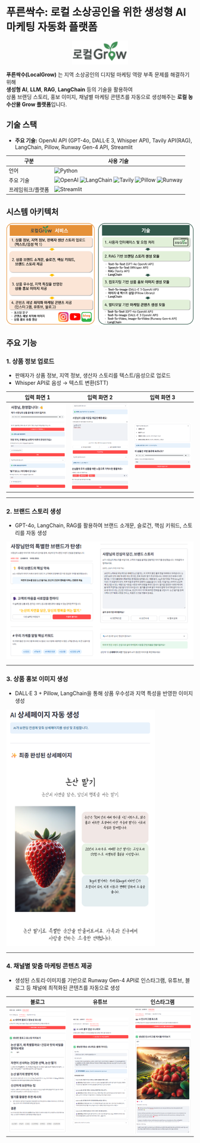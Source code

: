 # 푸른싹수: 로컬 소상공인을 위한 생성형 AI 마케팅 자동화 플랫폼

<p align="center">
  <img src="images/로컬Grow_logo.png" alt="LocalGrow Banner" width="150"/>
</p>

**푸른싹수(LocalGrow)** 는 지역 소상공인의 디지털 마케팅 역량 부족 문제를 해결하기 위해  
**생성형 AI**, **LLM**, **RAG**, **LangChain** 등의 기술을 활용하여  
상품 브랜딩 스토리, 홍보 이미지, 채널별 마케팅 콘텐츠를 자동으로 생성해주는 **로컬 농수산물 Grow 플랫폼**입니다.


## 기술 스택

- **주요 기술:** OpenAI API (GPT-4o, DALL·E 3, Whisper API), Tavily API(RAG), LangChain, Pillow, Runway Gen-4 API, Streamlit

| 구분       | 사용 기술 |
|-----------|-----------|
| 언어       | ![Python](https://img.shields.io/badge/Python-3776AB?style=flat&logo=python&logoColor=white) |
| 주요 기술   | ![OpenAI](https://img.shields.io/badge/OpenAI-412991?style=flat&logo=openai&logoColor=white) ![LangChain](https://img.shields.io/badge/LangChain-1C3C3C?style=flat) ![Tavily](https://img.shields.io/badge/Tavily_API-FF6F00?style=flat) ![Pillow](https://img.shields.io/badge/Pillow-92C1F0?style=flat) ![Runway](https://img.shields.io/badge/Runway_Gen--4-FF007F?style=flat) |
| 프레임워크/플랫폼 | ![Streamlit](https://img.shields.io/badge/Streamlit-FF4B4B?style=flat&logo=streamlit&logoColor=white) |

## 시스템 아키텍처

![아키텍처](images/로컬Grow_아키텍처.png)


## 주요 기능

### 1. 상품 정보 업로드
   - 판매자가 상품 정보, 지역 정보, 생산자 스토리를 텍스트/음성으로 업로드
   - Whisper API로 음성 → 텍스트 변환(STT)



| 입력 화면 1 | 입력 화면 2 | 입력 화면 3 |
|-------------|-------------|-------------|
| <img src="images/사용자입력1.png" width="300"/> | <img src="images/사용자입력2.png" width="300"/> | <img src="images/사용자입력3.png" width="300"/> |

---

### 2. 브랜드 스토리 생성
   - GPT-4o, LangChain, RAG를 활용하여 브랜드 소개문, 슬로건, 핵심 키워드, 스토리를 자동 생성

<img src="images/브랜드_스토리_생성.png" width="600"/>

---

### 3. 상품 홍보 이미지 생성
   - DALL·E 3 + Pillow, LangChain을 통해 상품 우수성과 지역 특성을 반영한 이미지 생성

<img src="images/상품_홍보_이미지_생성.png" width="400"/>

---

### 4. 채널별 맞춤 마케팅 콘텐츠 제공
   - 생성된 스토리·이미지를 기반으로 Runway Gen-4 API로 인스타그램, 유튜브, 블로그 등 채널에 최적화된 콘텐츠를 자동으로 생성

| 블로그 | 유튜브 | 인스타그램 |
|--------|--------|------------|
| <img src="images/플랫폼_맞춤_마케팅_콘텐츠(블로그).png" width="300"/> | <img src="images/플랫폼_맞춤_마케팅_콘텐츠(유튜브).png" width="300"/> | <img src="images/플랫폼_맞춤_마케팅_콘텐츠(인스타).png" width="300"/> |



